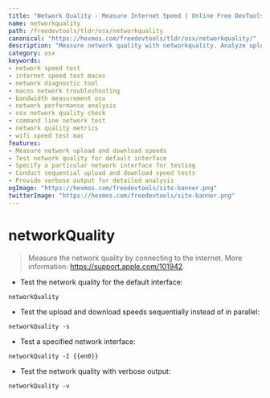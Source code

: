 ```yaml
---
title: "Network Quality - Measure Internet Speed | Online Free DevTools by Hexmos"
name: networkquality
path: /freedevtools/tldr/osx/networkquality
canonical: "https://hexmos.com/freedevtools/tldr/osx/networkquality/"
description: "Measure network quality with networkquality. Analyze upload and download speeds, test network interfaces. Free online tool, no registration required."
category: osx
keywords:
- network speed test
- internet speed test macos
- network diagnostic tool
- macos network troubleshooting
- bandwidth measurement osx
- network performance analysis
- osx network quality check
- command line network test
- network quality metrics
- wifi speed test mac
features:
- Measure network upload and download speeds
- Test network quality for default interface
- Specify a particular network interface for testing
- Conduct sequential upload and download speed tests
- Provide verbose output for detailed analysis
ogImage: "https://hexmos.com/freedevtools/site-banner.png"
twitterImage: "https://hexmos.com/freedevtools/site-banner.png"
---
```


# networkQuality

> Measure the network quality by connecting to the internet.
> More information: <https://support.apple.com/101942>.

- Test the network quality for the default interface:

`networkQuality`

- Test the upload and download speeds sequentially instead of in parallel:

`networkQuality -s`

- Test a specified network interface:

`networkQuality -I {{en0}}`

- Test the network quality with verbose output:

`networkQuality -v`
